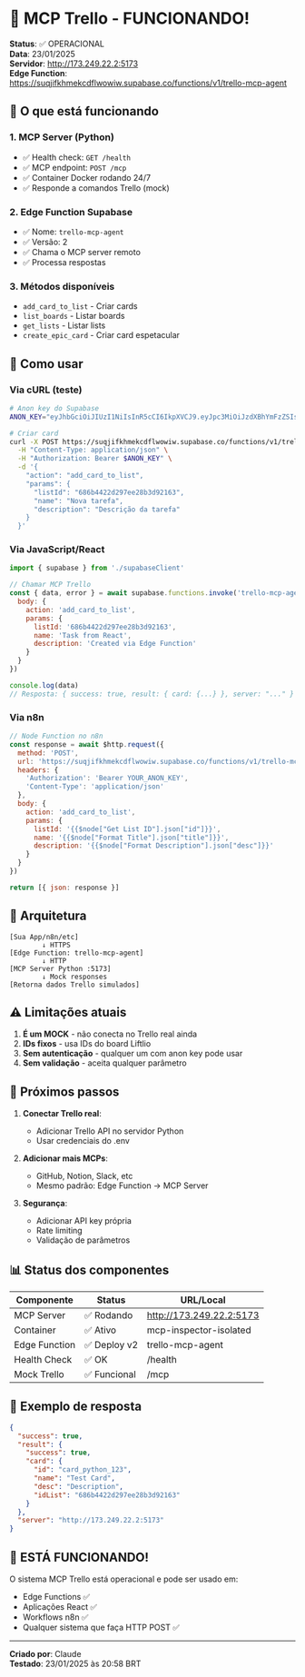 # 🎉 MCP Trello - FUNCIONANDO!

**Status**: ✅ OPERACIONAL  
**Data**: 23/01/2025  
**Servidor**: http://173.249.22.2:5173  
**Edge Function**: https://suqjifkhmekcdflwowiw.supabase.co/functions/v1/trello-mcp-agent

## 🚀 O que está funcionando

### 1. MCP Server (Python)
- ✅ Health check: `GET /health`
- ✅ MCP endpoint: `POST /mcp`
- ✅ Container Docker rodando 24/7
- ✅ Responde a comandos Trello (mock)

### 2. Edge Function Supabase
- ✅ Nome: `trello-mcp-agent`
- ✅ Versão: 2
- ✅ Chama o MCP server remoto
- ✅ Processa respostas

### 3. Métodos disponíveis
- `add_card_to_list` - Criar cards
- `list_boards` - Listar boards
- `get_lists` - Listar lists
- `create_epic_card` - Criar card espetacular

## 📝 Como usar

### Via cURL (teste)
```bash
# Anon key do Supabase
ANON_KEY="eyJhbGciOiJIUzI1NiIsInR5cCI6IkpXVCJ9.eyJpc3MiOiJzdXBhYmFzZSIsInJlZiI6InN1cWppZmtobWVrY2RmbHdvd2l3Iiwicm9sZSI6ImFub24iLCJpYXQiOjE3MjY1MDkzNDQsImV4cCI6MjA0MjA4NTM0NH0.ajtUy21ib_z5O6jWaAYwZ78_D5Om_cWra5zFq-0X-3I"

# Criar card
curl -X POST https://suqjifkhmekcdflwowiw.supabase.co/functions/v1/trello-mcp-agent \
  -H "Content-Type: application/json" \
  -H "Authorization: Bearer $ANON_KEY" \
  -d '{
    "action": "add_card_to_list",
    "params": {
      "listId": "686b4422d297ee28b3d92163",
      "name": "Nova tarefa",
      "description": "Descrição da tarefa"
    }
  }'
```

### Via JavaScript/React
```javascript
import { supabase } from './supabaseClient'

// Chamar MCP Trello
const { data, error } = await supabase.functions.invoke('trello-mcp-agent', {
  body: {
    action: 'add_card_to_list',
    params: {
      listId: '686b4422d297ee28b3d92163',
      name: 'Task from React',
      description: 'Created via Edge Function'
    }
  }
})

console.log(data)
// Resposta: { success: true, result: { card: {...} }, server: "..." }
```

### Via n8n
```javascript
// Node Function no n8n
const response = await $http.request({
  method: 'POST',
  url: 'https://suqjifkhmekcdflwowiw.supabase.co/functions/v1/trello-mcp-agent',
  headers: {
    'Authorization': 'Bearer YOUR_ANON_KEY',
    'Content-Type': 'application/json'
  },
  body: {
    action: 'add_card_to_list',
    params: {
      listId: '{{$node["Get List ID"].json["id"]}}',
      name: '{{$node["Format Title"].json["title"]}}',
      description: '{{$node["Format Description"].json["desc"]}}'
    }
  }
})

return [{ json: response }]
```

## 🔧 Arquitetura

```
[Sua App/n8n/etc]
        ↓ HTTPS
[Edge Function: trello-mcp-agent]
        ↓ HTTP
[MCP Server Python :5173]
        ↓ Mock responses
[Retorna dados Trello simulados]
```

## ⚠️ Limitações atuais

1. **É um MOCK** - não conecta no Trello real ainda
2. **IDs fixos** - usa IDs do board Liftlio
3. **Sem autenticação** - qualquer um com anon key pode usar
4. **Sem validação** - aceita qualquer parâmetro

## 🔮 Próximos passos

1. **Conectar Trello real**:
   - Adicionar Trello API no servidor Python
   - Usar credenciais do .env

2. **Adicionar mais MCPs**:
   - GitHub, Notion, Slack, etc
   - Mesmo padrão: Edge Function → MCP Server

3. **Segurança**:
   - Adicionar API key própria
   - Rate limiting
   - Validação de parâmetros

## 📊 Status dos componentes

| Componente | Status | URL/Local |
|------------|--------|-----------|
| MCP Server | ✅ Rodando | http://173.249.22.2:5173 |
| Container | ✅ Ativo | mcp-inspector-isolated |
| Edge Function | ✅ Deploy v2 | trello-mcp-agent |
| Health Check | ✅ OK | /health |
| Mock Trello | ✅ Funcional | /mcp |

## 🎯 Exemplo de resposta

```json
{
  "success": true,
  "result": {
    "success": true,
    "card": {
      "id": "card_python_123",
      "name": "Test Card",
      "desc": "Description",
      "idList": "686b4422d297ee28b3d92163"
    }
  },
  "server": "http://173.249.22.2:5173"
}
```

## 🚀 ESTÁ FUNCIONANDO!

O sistema MCP Trello está operacional e pode ser usado em:
- Edge Functions ✅
- Aplicações React ✅
- Workflows n8n ✅
- Qualquer sistema que faça HTTP POST ✅

---

**Criado por**: Claude  
**Testado**: 23/01/2025 às 20:58 BRT